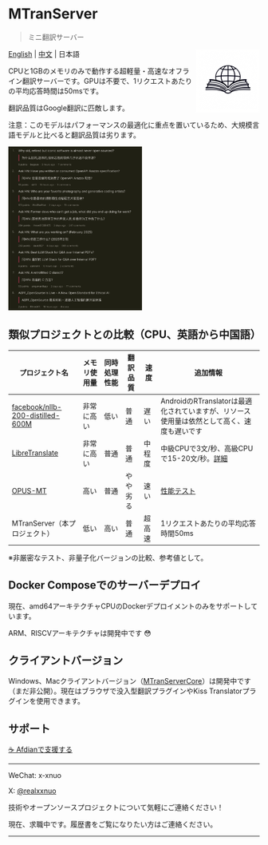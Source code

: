 # MTranServer 
> ミニ翻訳サーバー

<img src="./logo.jpg" width="auto" height="128" align="right">

[English](README_en.md) | [中文](README.md) | 日本語

CPUと1GBのメモリのみで動作する超軽量・高速なオフライン翻訳サーバーです。GPUは不要で、1リクエストあたりの平均応答時間は50msです。

翻訳品質はGoogle翻訳に匹敵します。

注意：このモデルはパフォーマンスの最適化に重点を置いているため、大規模言語モデルと比べると翻訳品質は劣ります。

<img src="./preview.png" width="auto" height="328">

## 類似プロジェクトとの比較（CPU、英語から中国語）

| プロジェクト名 | メモリ使用量 | 同時処理性能 | 翻訳品質 | 速度 | 追加情報 |
|----------------|--------------|--------------|----------|--------|------------|
| [facebook/nllb-200-distilled-600M](https://github.com/thammegowda/nllb-serve) | 非常に高い | 低い | 普通 | 遅い | AndroidのRTranslatorは最適化されていますが、リソース使用量は依然として高く、速度も遅いです |
| [LibreTranslate](https://github.com/LibreTranslate/LibreTranslate) | 非常に高い | 普通 | 普通 | 中程度 | 中級CPUで3文/秒、高級CPUで15-20文/秒。[詳細](https://community.libretranslate.com/t/performance-benchmark-data/486) |
| [OPUS-MT](https://github.com/OpenNMT/CTranslate2#benchmarks) | 高い | 普通 | やや劣る | 速い | [性能テスト](https://github.com/OpenNMT/CTranslate2#benchmarks) |
| MTranServer（本プロジェクト） | 低い | 高い | 普通 | 超高速 | 1リクエストあたりの平均応答時間50ms |

※非厳密なテスト、非量子化バージョンの比較、参考値として。

## Docker Composeでのサーバーデプロイ

現在、amd64アーキテクチャCPUのDockerデプロイメントのみをサポートしています。

ARM、RISCVアーキテクチャは開発中です 😳

## クライアントバージョン

Windows、Macクライアントバージョン（[MTranServerCore](https://github.com/xxnuo/MTranServerCore)）は開発中です（まだ非公開）。現在はブラウザで没入型翻訳プラグインやKiss Translatorプラグインを使用できます。

## サポート

[☕️ Afdianで支援する](https://afdian.com/a/xxnuo)

---

WeChat: x-xnuo

X: [@realxxnuo](https://x.com/realxxnuo)

技術やオープンソースプロジェクトについて気軽にご連絡ください！

現在、求職中です。履歴書をご覧になりたい方はご連絡ください。

--- 